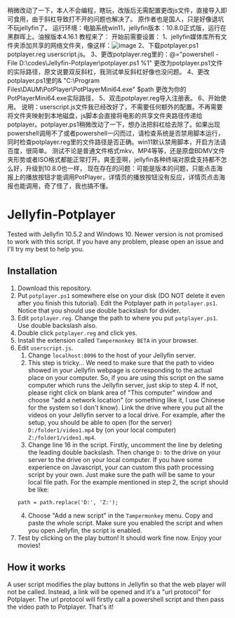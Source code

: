 稍微改动了一下，本人不会编程，瞎玩，改版后无需配置更改js文件，直接导入即可食用，由于斜杠导致打不开的问题也解决了。
原作者也是国人，只是好像退坑不玩jellyfin了。
运行环境：电脑系统win11，jellyfin版本：10.8.0正式版，运行在黑群晖上。油猴版本4.16.1
教程来了：
开始前需要设置：
1、jellyfin媒体库所有文件夹添加共享的网络文件夹，像这样：![image](https://user-images.githubusercontent.com/64485323/174583830-e98c8253-200a-4638-815b-f56891bf7e36.png)
2、下载potplayer.ps1 potplayer.reg userscript.js。
3、更改potplayer.reg里的：@="powershell -File D:\\codes\\Jellyfin-Potplayer\\potplayer.ps1 %1"
更改为potplayer.ps1文件的实际路径，原文说要双反斜杠，我测试单反斜杠好像也没问题。
4、更改potplayer.ps1里的& "C:\\Program Files\\DAUM\\PotPlayer\\PotPlayerMini64.exe" $path
更改为你的PotPlayerMini64.exe实际路径，
5、双击potplayer.reg导入注册表。
6、开始使用。
说明：userscript.js文件我已经改好了，不需要任何额外的配置。不再需要将文件夹映射到本地磁盘，js脚本会直接将电影的共享文件夹路径传递给potplayer。potplayer.ps1稍微改动了一下，想办法把斜杠给去除了。如果出现powershell调用不了或者powershell一闪而过，请检查系统是否禁用脚本运行，同时检查potplayer.reg里的文件路径是否正确。win11默认禁用脚本，开启方法请百度，很简单。
测试不论是普通文件格式mkv、MP4等等，还是原盘BDMV文件夹形势或者ISO格式都能正常打开。爽歪歪啊，jellyfin各种终端对原盘支持都不怎么好，升级到10.8.0也一样，
现在存在的问题：可能是版本的问题，只能点击海报上的播放按钮才能调用PotPlayer，详情页的播放按钮没有反应，详情页点击海报也能调用，奇了怪了，我也搞不懂。

# Jellyfin-Potplayer

Tested with Jellyfin 10.5.2 and Windows 10. Newer version is not promised to work with this script. If you have any problem, please open an issue and I'll try my best to help you.

## Installation

1. Download this repository.
2. Put `potplayer.ps1` somewhere else on your disk (DO NOT delete it even after you finish this tutorial). Edit the Potplayer path in `potplayer.ps1`. Notice that you should use double backslash for divider.
3. Edit `potplayer.reg`. Change the path to where you put `potplayer.ps1`. Use double backslash also.
4. Double click `potplayer.reg` and click yes.
5. Install the extension called `Tampermonkey BETA` in your browser.
6. Edit `userscript.js`.
    1. Change `localhost:8096` to the host of your Jellyfin server.
    2. This step is tricky... We need to make sure that the path to video showed in your Jellyfin webpage is corresponding to the actual place on your computer. So, if you are using this script on the same computer which runs the Jellyfin server, just skip to step 4. If not, please right click on blank area of "This computer" window and choose "add a network location" (or something like it, I use Chinese for the system so I don't know). Link the drive where you put all the videos on your Jellyfin server to a local drive. For example, after the setup, you should be able to open (for the server) `D:/folder1/video1.mp4` by (on your local computer) `Z:/folder1/video1.mp4`.
    3.  Change line 16 in the script. Firstly, uncomment the line by deleting the leading double backslash. Then change `D:` to the drive on your server to the drive on your local computer. If you have some experience on Javascript, your can custom this path processing script by your own. Just make sure the path will be same to your local file path. For the example mentioned in step 2, the script should be like:
    ```
    path = path.replace('D:', 'Z:');
    ```
    4. Choose "Add a new script" in the `Tampermonkey` menu. Copy and paste the whole script. Make sure you enabled the script and when you open Jellyfin, the script is enabled.
7. Test by clicking on the play button! It should work fine now. Enjoy your movies!

## How it works

A user script modifies the play buttons in Jellyfin so that the web player will not be called. Instead, a link will be opened and it's a "url protocol" for Potplayer. The url protocol will firstly call a powershell script and then pass the video path to Potplayer. That's it!

